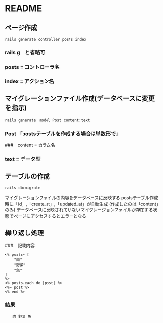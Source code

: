 # README

## ページ作成
```SHELL
rails generate controller posts index
```
### rails g　と省略可
### posts = コントローラ名
### index = アクション名

## マイグレーションファイル作成(データベースに変更を指示)
```SHELL
rails generate　model Post content:text
```
### Post 「postsテーブルを作成する場合は単数形で」
###　content = カラム名 
### text = データ型

## テーブルの作成
```SHELL
rails db:migrate
```
マイグレーションファイルの内容をデータベースに反映する
postsテーブル作成時に「id」,「create_at」,「updated_at」が自動生成
(作成したのは「content」のみ)
データベースに反映されていないマイグレージョンファイルが存在する状態でページにアクセスするとエラーとなる

## 繰り返し処理
###　記載内容
```SHELL
<% posts= [
    "肉"
    "野菜"
    "魚"
]
%>
<% posts.each do |post| %>
<%= post %>
<% end %>
```
### 結果
```SHELL
　　肉 野菜 魚
```